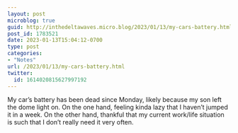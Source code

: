 ```yaml
---
layout: post
microblog: true
guid: http://inthedeltawaves.micro.blog/2023/01/13/my-cars-battery.html
post_id: 1783521
date: 2023-01-13T15:04:12-0700
type: post
categories:
- "Notes"
url: /2023/01/13/my-cars-battery.html
twitter:
  id: 1614020815627997192
---
```

<p>My car’s battery has been dead since Monday, likely because my son left the dome light on. On the one hand, feeling kinda lazy that I haven’t jumped it in a week. On the other hand, thankful that my current work/life situation is such that I don’t really need it very often.</p>
